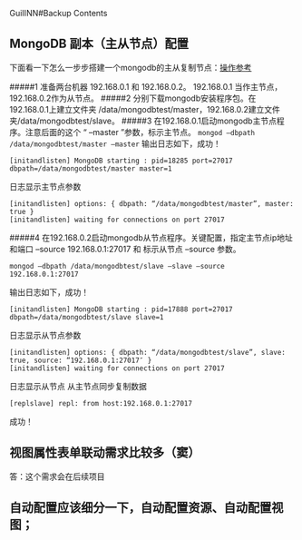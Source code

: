 GuiIINN#Backup Contents

## MongoDB 副本（主从节点）配置

下面看一下怎么一步步搭建一个mongodb的主从复制节点：[操作参考](http://www.lanceyan.com/tech/mongodb/mongodb_cluster_1.html)

#####1 准备两台机器 192.168.0.1 和 192.168.0.2。 192.168.0.1 当作主节点， 192.168.0.2作为从节点。
#####2 分别下载mongodb安装程序包。在192.168.0.1上建立文件夹 /data/mongodbtest/master，192.168.0.2建立文件夹/data/mongodbtest/slave。
#####3 在192.168.0.1启动mongodb主节点程序。注意后面的这个 “ –master ”参数，标示主节点。
`mongod –dbpath /data/mongodbtest/master –master`
输出日志如下，成功！

	[initandlisten] MongoDB starting : pid=18285 port=27017 dbpath=/data/mongodbtest/master master=1
日志显示主节点参数
	
	[initandlisten] options: { dbpath: “/data/mongodbtest/master”, master: true }
	[initandlisten] waiting for connections on port 27017

#####4 在192.168.0.2启动mongodb从节点程序。关键配置，指定主节点ip地址和端口 –source 192.168.0.1:27017 和 标示从节点 –source 参数。

`mongod –dbpath /data/mongodbtest/slave –slave –source 192.168.0.1:27017`

输出日志如下，成功！

	[initandlisten] MongoDB starting : pid=17888 port=27017 dbpath=/data/mongodbtest/slave slave=1
	
日志显示从节点参数

	[initandlisten] options: { dbpath: “/data/mongodbtest/slave”, slave: true, source: “192.168.0.1:27017″ }
	[initandlisten] waiting for connections on port 27017
日志显示从节点 从主节点同步复制数据
	
	[replslave] repl: from host:192.168.0.1:27017
成功！

## 视图属性表单联动需求比较多（窦）

答：这个需求会在后续项目

## 自动配置应该细分一下，自动配置资源、自动配置视图；

## 